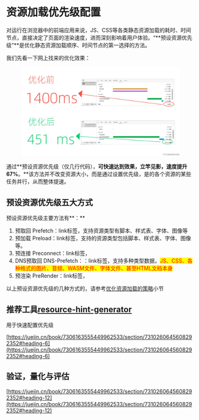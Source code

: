 # 资源加载优先级配置

对运行在浏览器中的前端应用来说，JS、CSS等各类静态资源加载的耗时、时间节点，直接决定了页面的渲染速度，进而深刻影响着用户体验。“**预设资源优先级”**是优化静态资源加载顺序、时间节点的第一选择的方法。

我们先看一下网上找来的优化效果：

<figure><img src="../.gitbook/assets/image (46).png" alt=""><figcaption></figcaption></figure>

通过**预设资源优先级（仅几行代码），**可快速达到效果，立竿见影，速度提升67%**。**该方法并不改变资源大小，而是通过设置优先级，是的各个资源的某些任务并行，从而整体提速。



## **预设资源优先级五大方式**

预设资源优先级主要方法有**：**

1. 预取回 Prefetch：link标签，支持资源类型有脚本、样式表、字体、图像等
2. 预加载 Preload：link标签，支持的资源类型包括脚本、样式表、字体、图像等。
3. 预连接 Preconnect：link标签，
4. DNS预取回 DNS-Prefetch：：link标签，支持多种类型数据，<mark style="color:red;">JS、CSS、各种格式的图片、音频、WASM文件、字体文件、甚至HTML文档本身</mark>
5. 预渲染 PreRender：link标签，

以上预设资源优先级的几种方式的，请参考[优化资源加载的策略](../liu-lan-qi/render-new/you-hua-zi-yuan-jia-zai-de-ce-le.md)小节

## 推荐工具[resource-hint-generator](https://link.juejin.cn/?target=https%3A%2F%2Fgithub.com%2FJuniorTour%2Fresource-hint-generator)

用于快速配置优先级

[https://juejin.cn/book/7306163555449962533/section/7310260645608292352#heading-6](https://juejin.cn/book/7306163555449962533/section/7310260645608292352#heading-6)

## 验证，量化与评估

[https://juejin.cn/book/7306163555449962533/section/7310260645608292352#heading-12](https://juejin.cn/book/7306163555449962533/section/7310260645608292352#heading-12)

